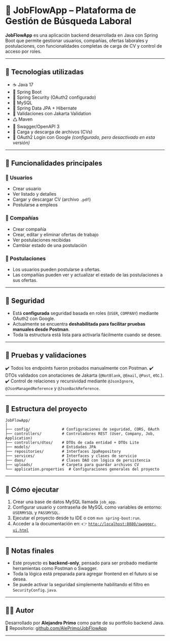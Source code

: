 # 💼 JobFlowApp – Plataforma de Gestión de Búsqueda Laboral

**JobFlowApp** es una aplicación backend desarrollada en Java con Spring Boot que permite gestionar usuarios, compañías, ofertas laborales y postulaciones, con funcionalidades completas de carga de CV y control de acceso por roles.

---

## 🧹 Tecnologías utilizadas

* ☕ Java 17
* 🧱 Spring Boot
* 🔐 Spring Security (OAuth2 configurado)
* 💃 MySQL
* 📄 Spring Data JPA + Hibernate
* 🧪 Validaciones con Jakarta Validation
* 🛆 Maven
* 📂 Swagger/OpenAPI 3
* 📄 Carga y descarga de archivos (CVs)
* 🔐 OAuth2 Login con Google *(configurado, pero desactivado en esta versión)*

---

## 🔧 Funcionalidades principales

### 👤 Usuarios

* Crear usuario
* Ver listado y detalles
* Cargar y descargar CV (archivo `.pdf`)
* Postularse a empleos

### 🏢 Compañías

* Crear compañía
* Crear, editar y eliminar ofertas de trabajo
* Ver postulaciones recibidas
* Cambiar estado de una postulación

### 🧾 Postulaciones

* Los usuarios pueden postularse a ofertas.
* Las compañías pueden ver y actualizar el estado de las postulaciones a sus ofertas.

---

## 🔐 Seguridad

* Está **configurada** seguridad basada en roles (`USER`, `COMPANY`) mediante OAuth2 con Google.
* Actualmente se encuentra **deshabilitada para facilitar pruebas manuales desde Postman**.
* Toda la estructura está lista para activarla fácilmente cuando se desee.

---

## 🧪 Pruebas y validaciones

✔️ Todos los endpoints fueron probados manualmente con Postman.
✔️ DTOs validados con anotaciones de Jakarta (`@NotBlank`, `@Email`, `@Past`, etc.).
✔️ Control de relaciones y recursividad mediante `@JsonIgnore`, `@JsonManagedReference` y `@JsonBackReference`.

---

## 📁 Estructura del proyecto

```
JobFlowApp/
│
├── config/              # Configuraciones de seguridad, CORS, OAuth
├── controllers/         # Controladores REST (User, Company, Job, Application)
├── controllers/dtos/    # DTOs de cada entidad + DTOs Lite
├── models/              # Entidades JPA
├── repositories/        # Interfaces JpaRepository
├── services/            # Interfaces y clases de servicio
├── daos/                # Clases DAO con lógica de persistencia
├── uploads/             # Carpeta para guardar archivos CV
└── application.properties  # Configuraciones generales del proyecto
```

---

## 🚀 Cómo ejecutar

1. Crear una base de datos MySQL llamada `job_app`.
2. Configurar usuario y contraseña de MySQL como variables de entorno:
   `USERMYSQL` y `PASSMYSQL`.
3. Ejecutar el proyecto desde tu IDE o con `mvn spring-boot:run`.
4. Acceder a la documentación en:
   👉 [`http://localhost:8080/swagger-ui.html`](http://localhost:8080/swagger-ui.html)

---

## 📌 Notas finales

* Este proyecto es **backend-only**, pensado para ser probado mediante herramientas como Postman o Swagger.
* Toda la lógica está preparada para agregar frontend en el futuro si se desea.
* Se puede activar la seguridad simplemente habilitando el filtro en `SecurityConfig.java`.

---

## 🧑‍💼 Autor

Desarrollado por **Alejandro Primo** como parte de su portfolio backend Java.
📁 Repositorio: [github.com/AlePrimo/JobFlowApp](https://github.com/AlePrimo/JobFlowApp)

---
